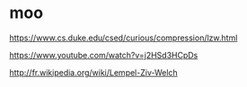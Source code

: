 # moo

https://www.cs.duke.edu/csed/curious/compression/lzw.html

https://www.youtube.com/watch?v=j2HSd3HCpDs

http://fr.wikipedia.org/wiki/Lempel-Ziv-Welch
